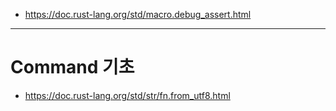 - https://doc.rust-lang.org/std/macro.debug_assert.html

<hr />

# Command 기초
- https://doc.rust-lang.org/std/str/fn.from_utf8.html
